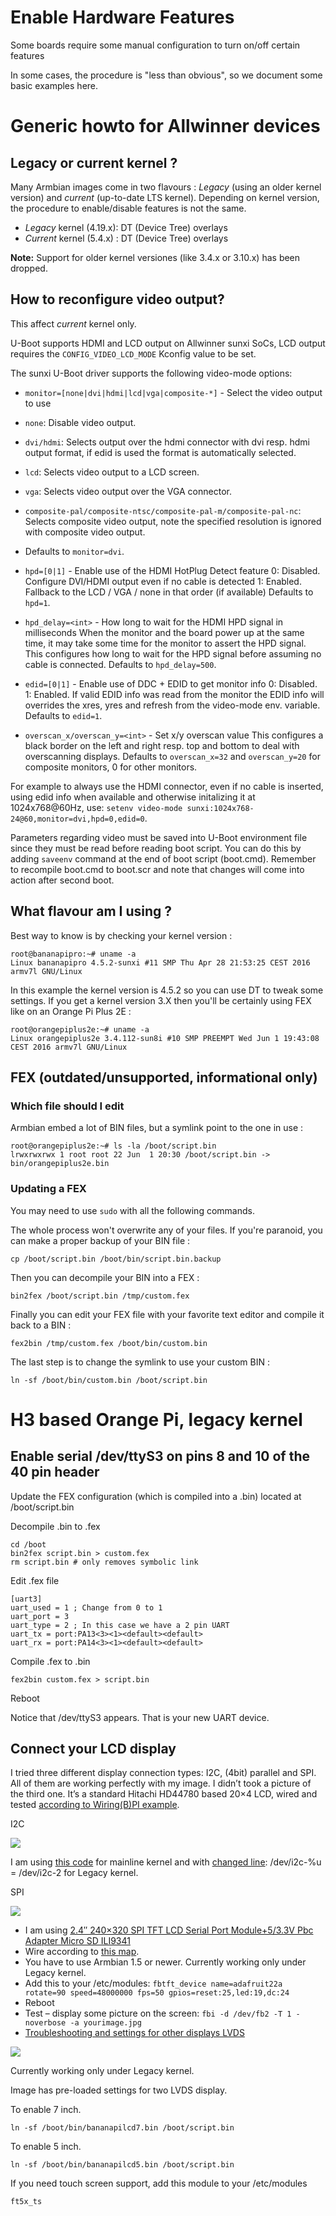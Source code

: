 Enable Hardware Features
========================

Some boards require some manual configuration to turn on/off certain features

In some cases, the procedure is "less than obvious", so we document some basic examples here.

# Generic howto for Allwinner devices

## Legacy or current kernel ?

Many Armbian images come in two flavours : _Legacy_ (using an older kernel version) and _current_ (up-to-date LTS kernel). Depending on kernel version, the procedure to enable/disable features is not the same.

 * _Legacy_ kernel (4.19.x): DT (Device Tree) overlays
 * _Current_ kernel (5.4.x) : DT (Device Tree) overlays

**Note:** Support for older kernel versiones (like 3.4.x or 3.10.x) has been dropped.

## How to reconfigure video output? ##

This affect _current_ kernel only.

U-Boot supports HDMI and LCD output on Allwinner sunxi SoCs, LCD output requires the `CONFIG_VIDEO_LCD_MODE` Kconfig value to be set.

The sunxi U-Boot driver supports the following video-mode options:

- `monitor=[none|dvi|hdmi|lcd|vga|composite-*]` - Select the video output to use
 
 - `none`:     Disable video output.
 -  `dvi/hdmi`: Selects output over the hdmi connector with dvi resp. hdmi output format, if edid is used the format is automatically selected.
 -  `lcd`:      Selects video output to a LCD screen.
 -  `vga`:      Selects video output over the VGA connector.
 -  `composite-pal/composite-ntsc/composite-pal-m/composite-pal-nc`: Selects composite video output, note the specified resolution is ignored with composite video output.
 -  Defaults to `monitor=dvi`.

- `hpd=[0|1]` - Enable use of the HDMI HotPlug Detect feature
 0: Disabled. Configure DVI/HDMI output even if no cable is detected
 1: Enabled.  Fallback to the LCD / VGA / none in that order (if available)
 Defaults to `hpd=1`.

- `hpd_delay=<int>` - How long to wait for the HDMI HPD signal in milliseconds
 When the monitor and the board power up at the same time, it may take some time for the monitor to assert the HPD signal. This configures how long to wait for the HPD signal before assuming no cable is connected.
 Defaults to `hpd_delay=500`.

- `edid=[0|1]` - Enable use of DDC + EDID to get monitor info
 0: Disabled.
 1: Enabled. If valid EDID info was read from the monitor the EDID info will overrides the xres, yres and refresh from the video-mode env. variable.
 Defaults to `edid=1`.

- `overscan_x/overscan_y=<int>` - Set x/y overscan value
 This configures a black border on the left and right resp. top and bottom to deal with overscanning displays. Defaults to `overscan_x=32` and `overscan_y=20` for composite monitors, 0 for other monitors.

For example to always use the HDMI connector, even if no cable is inserted, using edid info when available and otherwise initalizing it at 1024x768@60Hz, use: `setenv video-mode sunxi:1024x768-24@60,monitor=dvi,hpd=0,edid=0`.

Parameters regarding video must be saved into U-Boot environment file since they must be read before reading boot script. You can do this by adding `saveenv` command at the end of boot script (boot.cmd). Remember to recompile boot.cmd to boot.scr and note that changes will come into action after second boot. 


## What flavour am I using ?

Best way to know is by checking your kernel version :

```
root@bananapipro:~# uname -a
Linux bananapipro 4.5.2-sunxi #11 SMP Thu Apr 28 21:53:25 CEST 2016 armv7l GNU/Linux
```

In this example the kernel version is 4.5.2 so you can use DT to tweak some settings. If you get a kernel version 3.X then you'll be certainly using FEX like on an Orange Pi Plus 2E :

```
root@orangepiplus2e:~# uname -a
Linux orangepiplus2e 3.4.112-sun8i #10 SMP PREEMPT Wed Jun 1 19:43:08 CEST 2016 armv7l GNU/Linux
```

## FEX (outdated/unsupported, informational only)

### Which file should I edit

Armbian embed a lot of BIN files, but a symlink point to the one in use :

```
root@orangepiplus2e:~# ls -la /boot/script.bin
lrwxrwxrwx 1 root root 22 Jun  1 20:30 /boot/script.bin -> bin/orangepiplus2e.bin
```

### Updating a FEX

You may need to use `sudo` with all the following commands.

The whole process won't overwrite any of your files. If you're paranoid, you can make a proper backup of your BIN file :

```
cp /boot/script.bin /boot/bin/script.bin.backup
```

Then you can decompile your BIN into a FEX :

```
bin2fex /boot/script.bin /tmp/custom.fex
```

Finally you can edit your FEX file with your favorite text editor and compile it back to a BIN :

```
fex2bin /tmp/custom.fex /boot/bin/custom.bin
```

The last step is to change the symlink to use your custom BIN :

```
ln -sf /boot/bin/custom.bin /boot/script.bin
```

# H3 based Orange Pi, legacy kernel

## Enable serial /dev/ttyS3 on pins 8 and 10 of the 40 pin header

Update the FEX configuration (which is compiled into a .bin) located at /boot/script.bin

Decompile .bin to .fex
```
cd /boot
bin2fex script.bin > custom.fex
rm script.bin # only removes symbolic link
```

Edit .fex file
```
[uart3]
uart_used = 1 ; Change from 0 to 1
uart_port = 3
uart_type = 2 ; In this case we have a 2 pin UART
uart_tx = port:PA13<3><1><default><default>
uart_rx = port:PA14<3><1><default><default>
```

Compile .fex to .bin
```
fex2bin custom.fex > script.bin
```

Reboot

Notice that /dev/ttyS3 appears. That is your new UART device.

## Connect your LCD display ##

I tried three different display connection types: I2C, (4bit) parallel and SPI. All of them are working perfectly with my image. I didn’t took a picture of the third one. It’s a standard Hitachi HD44780 based 20×4 LCD, wired and tested [according to Wiring(B)PI example](https://github.com/LeMaker/WiringBPi).

I2C

![](http://www.igorpecovnik.com/wp-content/uploads/2014/09/banana-i2c-display1.jpg)

I am using [this code](https://github.com/vvromanov/cb_i2c_lcd) for mainline kernel and with [changed line](https://github.com/vvromanov/cb_i2c_lcd/blob/master/i2c_lcd.c#L28): /dev/i2c-%u = /dev/i2c-2 for Legacy kernel.

SPI

![](http://www.igorpecovnik.com/wp-content/uploads/2014/09/banana-spi-display.jpg)

- I am using [2.4″ 240×320 SPI TFT LCD Serial Port Module+5/3.3V Pbc Adapter Micro SD ILI9341](http://www.google.com/search?q=2.4%E2%80%B3+240%C3%97320+SPI+TFT+LCD+Serial+Port+Module%2B5%2F3.3V+Pbc+Adapter+Micro+SD+ILI9341&oq=2.4%E2%80%B3+240%C3%97320+SPI+TFT+LCD+Serial+Port+Module%2B5%2F3.3V+Pbc+Adapter+Micro+SD+ILI9341)
- Wire according to [this map](http://blog.riyas.org/2014/07/quickly-test-il9341-22-inch-22-spi-tft-raspbmc-fbtft.html).
- You have to use Armbian 1.5 or newer. Currently working only under Legacy kernel.
- Add this to your /etc/modules:
`fbtft_device name=adafruit22a rotate=90 speed=48000000 fps=50 gpios=reset:25,led:19,dc:24`
- Reboot
- Test – display some picture on the screen:
`fbi -d /dev/fb2 -T 1 -noverbose -a yourimage.jpg`
- [Troubleshooting and settings for other displays
LVDS](https://github.com/notro/fbtft/wiki)

![](http://www.armbian.com/wp-content/uploads/2015/09/lvdsbanana.png)

Currently working only under Legacy kernel.

Image has pre-loaded settings for two LVDS display.

To enable 7 inch.

`ln -sf /boot/bin/bananapilcd7.bin /boot/script.bin`

To enable 5 inch.

`ln -sf /boot/bin/bananapilcd5.bin /boot/script.bin`

If you need touch screen support, add this module to your /etc/modules

`ft5x_ts`
